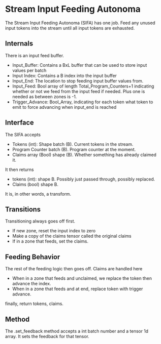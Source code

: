 # Stream Input Feeding Autonoma

The Stream Input Feeding Autonoma (SIFA) has one job. Feed any unused input tokens into the stream until all input tokens are exhausted.

## Internals

There is an input feed buffer.

* Input_Buffer: Contains a BxL buffer that can be used to store input values per batch
* Input Index: Contains a B index into the input buffer
* Input_End: The location to stop feeding input buffer values from.
* Input_Feed: Bool array of length Total_Program_Counters+1 indicating whether or not we feed from the input feed if needed. Plus one is needed as between zones is -1.
* Trigger_Advance: Bool_Array, indicating for each token what token to emit to force advancing when input_end is reached

## Interface

The SIFA accepts

* Tokens (int): Shape batch (B). Current tokens in the stream.
* Program Counter batch (B). Program counter at the moment.
* Claims array (Bool) shape (B). Whether something has already claimed it.

It then returns

* tokens (int): shape B. Possibly just passed through, possibly replaced.
* Claims (bool) shape B. 

It is, in other words, a transform.


## Transitions

Transitioning always goes off first. 

* If new zone, reset the input index to zero
* Make a copy of the claims tensor called the original claims
* If in a zone that feeds, set the claims.

## Feeding Behavior

The rest of the feeding logic then goes off. Claims are handled here

* When in a zone that feeds and unclaimed, we replace the token then advance the index.
* When in a zone that feeds and at end, replace token with trigger advance.

finally, return tokens, claims.

## Method

The .set_feedback method accepts a int batch number and a tensor 1d array. It sets the feedback for that tensor. 